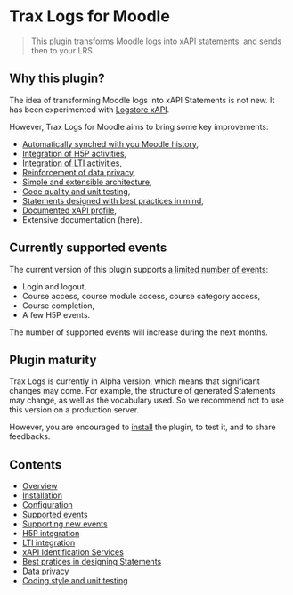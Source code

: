 # Trax Logs for Moodle

> This plugin transforms Moodle logs into xAPI statements, and sends then to your LRS.


## Why this plugin?

The idea of transforming Moodle logs into xAPI Statements is not new. 
It has been experimented with [Logstore xAPI](https://moodle.org/plugins/view/logstore_xapi).

However, Trax Logs for Moodle aims to bring some key improvements:
* [Automatically synched with you Moodle history](doc/config.md),
* [Integration of H5P activities](doc/h5p.md),
* [Integration of LTI activities](doc/lti.md),
* [Reinforcement of data privacy](doc/privacy.md),
* [Simple and extensible architecture](doc/extend.md),
* [Code quality and unit testing](doc/test.md),
* [Statements designed with best practices in mind](doc/best-practices.md),
* [Documented xAPI profile](http://doc.xapi.fr/profiles/moodle),
* Extensive documentation (here).


## Currently supported events

The current version of this plugin supports [a limited number of events](doc/events.md):
* Login and logout,
* Course access, course module access, course category access,
* Course completion,
* A few H5P events.

The number of supported events will increase during the next months.


## Plugin maturity

Trax Logs is currently in Alpha version, which means that significant changes may come.
For example, the structure of generated Statements may change, as well as the vocabulary used.
So we recommend not to use this version on a production server.

However, you are encouraged to [install](doc/install.md) the plugin, to test it, and to share feedbacks.


## Contents

* [Overview](README.md)
* [Installation](doc/install.md)
* [Configuration](doc/config.md)
* [Supported events](doc/events.md)
* [Supporting new events](doc/extend.md)
* [H5P integration](doc/h5p.md)
* [LTI integration](doc/lti.md)
* [xAPI Identification Services](doc/id.md)
* [Best pratices in designing Statements](doc/best-practices.md)
* [Data privacy](doc/privacy.md)
* [Coding style and unit testing](doc/test.md)

